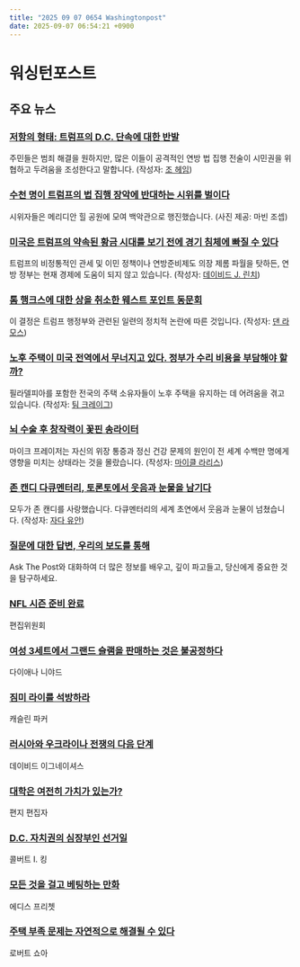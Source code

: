 ```yaml
---
title: "2025 09 07 0654 Washingtonpost"
date: 2025-09-07 06:54:21 +0900
---
```


# 워싱턴포스트
## 주요 뉴스
### [저항의 형태: 트럼프의 D.C. 단속에 대한 반발](https://www.washingtonpost.com/dc-md-va/2025/09/06/trump-dc-federal-takeover-resistance-pushback/)
 주민들은 범죄 해결을 원하지만, 많은 이들이 공격적인 연방 법 집행 전술이 시민권을 위협하고 두려움을 조성한다고 말합니다. (작성자: [조 헤임](https://www.washingtonpost.com/people/joe-heim/))

### [수천 명이 트럼프의 법 집행 장악에 반대하는 시위를 벌이다](https://www.washingtonpost.com/dc-md-va/2025/09/06/we-are-all-dc-march/)
 시위자들은 메리디안 힐 공원에 모여 백악관으로 행진했습니다. (사진 제공: 마빈 조셉)

### [미국은 트럼프의 약속된 황금 시대를 보기 전에 경기 침체에 빠질 수 있다](https://www.washingtonpost.com/business/2025/09/06/trump-policies-recession-fears-golden-age/)
 트럼프의 비정통적인 관세 및 이민 정책이나 연방준비제도 의장 제롬 파월을 탓하든, 연방 정부는 현재 경제에 도움이 되지 않고 있습니다. (작성자: [데이비드 J. 린치](https://www.washingtonpost.com/people/david-j-lynch/))

### [톰 행크스에 대한 상을 취소한 웨스트 포인트 동문회](https://www.washingtonpost.com/national-security/2025/09/06/tom-hanks-west-point/)
 이 결정은 트럼프 행정부와 관련된 일련의 정치적 논란에 따른 것입니다. (작성자: [댄 라모스](https://www.washingtonpost.com/people/dan-lamothe/))

### [노후 주택이 미국 전역에서 무너지고 있다. 정부가 수리 비용을 부담해야 할까?](https://www.washingtonpost.com/nation/2025/09/06/collapsing-houses/)
 필라델피아를 포함한 전국의 주택 소유자들이 노후 주택을 유지하는 데 어려움을 겪고 있습니다. (작성자: [팀 크레이그](https://www.washingtonpost.com/people/tim-craig/))

### [뇌 수술 후 창작력이 꽃핀 송라이터](https://www.washingtonpost.com/dc-md-va/2025/09/06/mike-frazier-musician-epilepsy-surgery/)
 마이크 프레이저는 자신의 위장 통증과 정신 건강 문제의 원인이 전 세계 수백만 명에게 영향을 미치는 상태라는 것을 몰랐습니다. (작성자: [마이클 라리스](https://www.washingtonpost.com/people/michael-laris/))

### [존 캔디 다큐멘터리, 토론토에서 웃음과 눈물을 남기다](https://www.washingtonpost.com/entertainment/movies/2025/09/05/john-candy-documentary-toronto-premiere/)
 모두가 존 캔디를 사랑했습니다. 다큐멘터리의 세계 초연에서 웃음과 눈물이 넘쳤습니다. (작성자: [자다 유안](https://www.washingtonpost.com/people/jada-yuan/))

### [질문에 대한 답변, 우리의 보도를 통해](https://www.washingtonpost.com/ask-the-post-ai/)
 Ask The Post와 대화하여 더 많은 정보를 배우고, 깊이 파고들고, 당신에게 중요한 것을 탐구하세요.

### [NFL 시즌 준비 완료](https://www.washingtonpost.com/opinions/2025/09/06/nfl-football-new-season/)
 편집위원회

### [여성 3세트에서 그랜드 슬램을 판매하는 것은 불공정하다](https://www.washingtonpost.com/opinions/2025/09/06/us-open-tennis-grand-slams-women-sets/)
 다이애나 니야드

### [짐미 라이를 석방하라](https://www.washingtonpost.com/opinions/2025/09/05/jimmy-lai-china-prisoner/)
 캐슬린 파커

### [러시아와 우크라이나 전쟁의 다음 단계](https://www.washingtonpost.com/opinions/2025/09/05/russia-ukraine-war-strategies/)
 데이비드 이그네이셔스

### [대학은 여전히 가치가 있는가?](https://www.washingtonpost.com/opinions/2025/09/05/college-students-debt-tuition/)
 편지 편집자

### [D.C. 자치권의 심장부인 선거일](https://www.washingtonpost.com/opinions/2025/09/05/dc-home-rule-election-day/)
 콜버트 I. 킹

### [모든 것을 걸고 베팅하는 만화](https://www.washingtonpost.com/opinions/2025/09/05/edith-pritchett-cartoon-betting-football/)
 에디스 프리쳇

### [주택 부족 문제는 자연적으로 해결될 수 있다](https://www.washingtonpost.com/opinions/2025/09/01/construction-housing-affordability-yimby-zoning/)
 로버트 쇼아